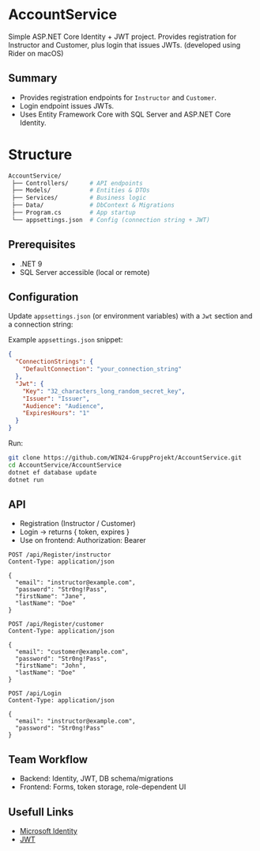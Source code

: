 # AccountService

Simple ASP.NET Core Identity + JWT project. Provides registration 
for Instructor and Customer, plus login that issues JWTs.
(developed using Rider on macOS)

## Summary
- Provides registration endpoints for `Instructor` and `Customer`.
- Login endpoint issues JWTs.
- Uses Entity Framework Core with SQL Server and ASP.NET Core Identity.
# Structure
```bash
AccountService/
 ├── Controllers/      # API endpoints
 ├── Models/           # Entities & DTOs
 ├── Services/         # Business logic
 ├── Data/             # DbContext & Migrations
 ├── Program.cs        # App startup
 └── appsettings.json  # Config (connection string + JWT)

```

## Prerequisites
- .NET 9
- SQL Server accessible (local or remote)

## Configuration
Update `appsettings.json` (or environment variables) with a `Jwt` section and a connection string:

Example `appsettings.json` snippet:
```json
{
  "ConnectionStrings": {
    "DefaultConnection": "your_connection_string"
  },
  "Jwt": {
    "Key": "32_characters_long_random_secret_key",
    "Issuer": "Issuer",
    "Audience": "Audience",
    "ExpiresHours": "1"
  }
}
```

Run:
```bash
git clone https://github.com/WIN24-GruppProjekt/AccountService.git
cd AccountService/AccountService
dotnet ef database update
dotnet run
```
## API 
- Registration (Instructor / Customer)
- Login → returns { token, expires }
- Use on frontend: Authorization: Bearer <token>
```http
POST /api/Register/instructor
Content-Type: application/json

{
  "email": "instructor@example.com",
  "password": "Str0ng!Pass",
  "firstName": "Jane",
  "lastName": "Doe"
}
```
```http
POST /api/Register/customer
Content-Type: application/json

{
  "email": "customer@example.com",
  "password": "Str0ng!Pass",
  "firstName": "John",
  "lastName": "Doe"
}
```
```http
POST /api/Login
Content-Type: application/json

{
  "email": "instructor@example.com",
  "password": "Str0ng!Pass"
}
```
## Team Workflow
- Backend: Identity, JWT, DB schema/migrations
- Frontend: Forms, token storage, role-dependent UI

## Usefull Links
- [Microsoft Identity](https://learn.microsoft.com/en-gb/aspnet/core/security/authentication/identity?view=aspnetcore-9.0&tabs=visual-studio)
- [JWT](https://www.jwt.io/introduction#what-is-json-web-token)
